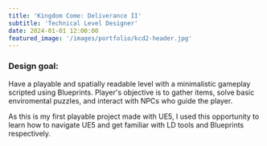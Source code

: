 ```yaml
---
title: 'Kingdom Come: Deliverance II'
subtitle: 'Technical Level Designer'
date: 2024-01-01 12:00:00
featured_image: '/images/portfolio/kcd2-header.jpg'
---
```


### Design goal:
Have a playable and spatially readable level with a minimalistic gameplay scripted using Blueprints. Player's objective is to gather items, solve basic enviromental puzzles, and interact with NPCs who guide the player.

As this is my first playable project made with UE5, I used this opportunity to learn how to navigate UE5 and get familiar with LD tools and Blueprints respectively.

